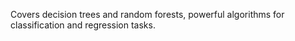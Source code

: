Covers decision trees and random forests, powerful algorithms for classification and regression tasks.
